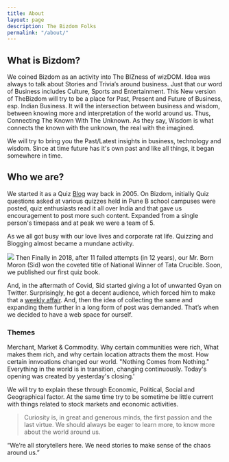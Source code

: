 ```yaml
---
title: About
layout: page
description: The Bizdom Folks
permalink: "/about/"
---
```


## What is Bizdom?
We coined Bizdom as an activity into The BIZness of wizDOM. Idea was always to talk about Stories and Trivia’s around business. Just that our word of Business includes Culture, Sports and Entertainment. 
This New version of TheBizdom will try to be a place for Past, Present and Future of Business, esp. Indian Business.
It will the intersection between business and wisdom, between knowing more and interpretation of the world around us. Thus, Connecting The Known With The Unknown. As they say, Wisdom is what connects the known with the unknown, the real with the imagined.

We will try to bring you the Past/Latest insights in business, technology and wisdom. Since at time future has it's own past and like all things, it began somewhere in time.


## Who we are?
We started it as a Quiz [Blog](http://bizdom.blogspot.com/) way back in 2005. On Bizdom, initially Quiz questions asked at various quizzes held in Pune B school campuses were posted, quiz enthusiasts read it all over India and that gave us encouragement to post more such content. Expanded from a single person's timepass and at peak we were a team of 5.

As we all got busy with our love lives and corporate rat life. Quizzing and Blogging almost became a mundane activity. 

![](https://res.cloudinary.com/thebizdom-in/image/upload/v1593881648/Final-Winners_wlq8ay.jpg)
Then Finally in 2018, after 11 failed attempts (in 12 years), our Mr. Born Moron (Sid) won the coveted title of National Winner of Tata Crucible. Soon, we published our first quiz book.

And, in the aftermath of Covid, Sid started giving a lot of unwanted Gyan on Twitter. Surprisingly, he got a decent audience, which forced him to make that a [weekly affair](https://www.notion.so/Published-Twitter-Threads-c9384bf53c8447f7b6834a5e6b643209). And, then the idea of collecting the same and expanding them further in a long form of post was demanded. That’s when we decided to have a web space for ourself. 
### Themes
Merchant, Market & Commodity.  Why certain communities were rich, What makes them rich, and why certain location attracts them the most. How certain innvoations changed our world. 
"Nothing Comes from Nothing." Everything in the world is in transition, changing continuously. Today's opening was created by yesterday's closing.'

We will try to explain these through Economic, Political, Social and Geographical factor. At the same time try to be sometime be little current with things related to stock markets and economic activities.

> Curiosity is, in great and generous minds, the first passion and the last virtue. We should always be eager to learn more, to know more about the world around us.

“We’re all storytellers here. We need stories to make sense of the chaos around us.”
